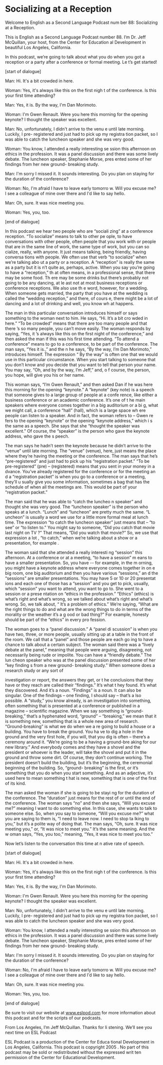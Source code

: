# Socializing at a Reception

Welcome to English as a Second Language Podcast num ber 88: Socializing at a Reception. 

This is English as a Second Language Podcast number  88. I’m Dr. Jeff McQuillan, your host, from the Center for Education al Development in beautiful Los Angeles, California.  

In this podcast, we’re going to talk about what you  do when you got a reception or a party after a conference or formal meeting. Le t’s get started! 

[start of dialogue] 

Man: Hi. It's a bit crowded in here.  

Woman: Yes, it's always like this on the first nigh t of the conference. Is this your first time attending? 

Man: Yes, it is. By the way, I'm Dan Morimoto.  

Woman: I'm Gwen Renault. Were you here this morning  for the opening keynote? I thought the speaker was excellent.  

Man: No, unfortunately, I didn't arrive to the venu e until late morning. Luckily, I pre- registered and just had to pick up my registra tion packet, so I was able to catch the luncheon speaker and she was very good. 

Woman: You know, I attended a really interesting se ssion this afternoon on ethics in the profession. It was a panel discussion  and there was some lively debate. The luncheon speaker, Stephanie Morse, pres ented some of her findings from her new ground- breaking study.  

Man: I'm sorry I missed it. It sounds interesting. Do you plan on staying for the duration of the conference? 

Woman: No, I'm afraid I have to leave early tomorro w. Will you excuse me? I see a colleague of mine over there and I'd like to say hello. 

Man: Oh, sure. It was nice meeting you. 

Woman: Yes, you, too. 

[end of dialogue] 

In this podcast we hear two people who are “sociali zing” at a conference reception. “To socialize” means to talk to other pe ople, to have conversations with other people, often people that you work with or people that are in the same line of work, the same type of work, but you can so cialize, really, with anyone. It just means talking, being friendly, having conversa tions with people. We often use that verb “to socialize” when we’re talking abo ut a party or a reception. A “reception” is really the same as a party but it is n’t quite as, perhaps, active. When you say you’re going to have a “reception,” th at often means, in a professional sense, that there may be some food. Th ere may be some drinks but there’s probably not going to be any dancing, at le ast not at most business receptions or conference receptions. We also use th e word, however, for a wedding. When someone gets married, the party that you have at the wedding is called the “wedding reception,” and there, of cours e, there might be a lot of dancing and a lot of drinking and well, you know wh at happens.  

The man in this particular conversation introduces himself or says something to the woman next to him. He says, “Hi. It’s a bit cro wded in here.” “To be crowded” means that there are too many people and that there ’s so many people, you can’t move easily. The woman responds by saying, “Yes, it ’s always like this on the first night of the conference,” and then asked the man if this was his first time attending. “To attend a conference” means to go to a conference, to be part of the conference. The man says, “Yes it is.,” and the n he says, “By the way, I’m Dan Morimoto,” introduces himself. The expression “ By the way” is often one that we would use in this particular circumstance. When you start talking to someone that you don’t know and you decide that you want to  tell that person your name. You may say, “Oh, and by the way, I’m Jeff,” and, o f course, the person, you hope, will give you his or her name. 

This woman says, “I’m Gwen Renault,” and then asked  Dan if he was here this morning for the opening “keynote.” A “keynote” (key note) is a speech that someone gives to a large group of people at a confe rence, like either a business conference or an academic conference. It’s one of t he main speakers where everyone comes together in a big auditorium or a bi g, what we might call, a conference “hall” (hall), which is a large space wh ere people can listen to a speaker. And in fact, the woman refers to – Gwen re fers to  the opening “keynote” or the opening “keynote address,” which i s the same as a speech. She says that she “thought the speaker was excellent.” Of course, the “speaker” is the person who gave the keynote address, who gave the s peech.   

 The man says he hadn’t seen the keynote because he didn’t arrive to the “venue” until late morning. The “venue” (venue), here, just  means the place where they’re having the meeting or the conference. The man says that he’s “pre-registered” and just had to pick up his “registration packet.” “To be pre-registered” (pre) – (registered) means that you sent in your money in a dvance. You’ve already registered for the conference or for the meeting an d a “registration packet” is when you go to a conference or a meeting, they’ll u sually give you some information, sometimes a bag that has the schedule of when all the meetings are. This would be part of your “registration packet.”  

The man said that he was able to “catch the luncheo n speaker” and thought she was very good. The “luncheon speaker” is the person  who speaks at a lunch. “Lunch” and “luncheon” are pretty much the same. “L uncheon” is usually a word we use for a little more formal meal at lunch time.  The expression “to catch the luncheon speaker” just means that – “to see” or “to  listen to.” You might say to someone, “Did you catch that movie last night on TV ?” That means, “Did you watch that movie?” So, we use that expression a lot , “to catch,” when we’re talking about a show or a presentation, for example .  

The woman said that she attended a really interesti ng “session” this afternoon. At a conference or at a meeting, “to have a session” m eans to have a smaller presentation. So, you have -- for example, in the m orning, you might have a keynote address where everyone comes together in on e big room, one big auditorium and then you have various “sessions,” an d the “sessions” are smaller presentations. You may have 5 or 10 or 20 presentat ions and each one of those has a “session” and you get to pick, usually, which  “session” you want to attend, you want to go to. She went to a session or a prese ntation on “ethics in the profession.” “Ethics” (ethics) is what’s right and what’s wrong, so we talked about what’s right and what’s wrong. So, we talk about, “ It’s a problem of ethics.” We’re saying, “What are the right things to do and what are the wrong things to do in terms of the morality or the weather it’s a g ood or bad thing?” For example, honesty should be part of the “ethics” in every pro fession.  

The woman goes to a “panel discussion.” A “panel di scussion” is when you have two, three, or more people, usually sitting up at a  table in the front of the room. We call that a “panel” and those people are each go ing to have a chance to talk about a certain subject. The woman said there was a  “lively debate at the panel,” meaning that people were arguing, disagreeing, not necessarily being rude or impolite. You can have a “friendly debate.” The lun cheon speaker who was at the panel discussion presented some of her “key finding s from a new ground- breaking study.” When someone does a research study  or any sort of  

investigation or report, the answers they get, or t he conclusions that they have or they reach are called their “findings.” It’s what t hey found. It’s what they discovered. And it’s a noun. “Findings” is a noun. It can also be singular. One of the findings – one finding, I should say – that’s a lso possible. A “study,” you know already, is an investigation into something, often something that is presented at a conference or published in a magazine – scientific magazine. When we say something is “ground-breaking,” that’s a hyphenated  word, “ground” – “breaking,” we mean that it is something new, something that is  a whole new area of research. “Ground-breaking” is what we do when we a re going to build a house or a building. You have to break the ground. You ha ve to dig a hole in the ground and the very first hole, if you will, that you dig is often – there’s a ceremony around it. “We’re going to be a having a ground-bre aking for our new library.” And everybody comes and they have a shovel and the president or whoever is the leader, will take the shovel and put it in the ground and throw some dirt. Of course, they don’t continue working. The president doesn’t build the building, but it’s the beginning, the ceremonial beginning of the  building. So, “ground- breaking” is the first, or it’s something that you do when you start something. And as an adjective, it’s used here to mean something t hat is new, something that is one of the first of its kind. 

The man asked the woman if she is going to be stayi ng for the duration of the conference. The “duration” just means for the rest of or until the end of the conference. The woman says “no” and then she says, “Will you excuse me?” meaning I want to do something else.  In this case,  she wants to talk to someone else. So, when you say to someone, “Will you excuse  me?” what you are saying to them is, “I need to leave now. I need to stop ta lking to you,” but it’s a polite way of doing that. The man says, “Oh, sure. It was nice meeting you,” or, “It was nice to meet you.” It’s the same meaning. And the w oman says, “Yes, you too,” meaning, “Yes, it was nice to meet you too.”  

Now let’s listen to the conversation this time at n ative rate of speech. 

[start of dialogue] 

Man: Hi. It's a bit crowded in here.  

Woman: Yes, it's always like this on the first nigh t of the conference. Is this your first time attending? 

Man: Yes, it is. By the way, I'm Dan Morimoto.  

Woman: I'm Gwen Renault. Were you here this morning  for the opening keynote? I thought the speaker was excellent.  

Man: No, unfortunately, I didn't arrive to the venu e until late morning. Luckily, I pre- registered and just had to pick up my registra tion packet, so I was able to catch the luncheon speaker and she was very good. 

Woman: You know, I attended a really interesting se ssion this afternoon on ethics in the profession. It was a panel discussion  and there was some lively debate. The luncheon speaker, Stephanie Morse, pres ented some of her findings from her new ground- breaking study.  

Man: I'm sorry I missed it. It sounds interesting. Do you plan on staying for the duration of the conference? 

Woman: No, I'm afraid I have to leave early tomorro w. Will you excuse me? I see a colleague of mine over there and I'd like to say hello. 

Man: Oh, sure. It was nice meeting you. 

Woman: Yes, you, too. 

[end of dialogue] 

Be sure to visit our website at www.eslpod.com for more information about this podcast and for the scripts of our podcasts.  

From Los Angeles, I’m Jeff McQuillan. Thanks for li stening. We’ll see you next time on ESL Podcast 

ESL Podcast is a production of the Center for Educa tional Development in Los Angeles, California. This podcast is copyright 2005 . No part of this podcast may be sold or redistributed without the expressed writ ten permission of the Center for Educational Development.

